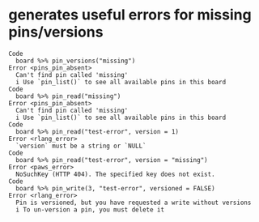# generates useful errors for missing pins/versions

    Code
      board %>% pin_versions("missing")
    Error <pins_pin_absent>
      Can't find pin called 'missing'
      i Use `pin_list()` to see all available pins in this board
    Code
      board %>% pin_read("missing")
    Error <pins_pin_absent>
      Can't find pin called 'missing'
      i Use `pin_list()` to see all available pins in this board
    Code
      board %>% pin_read("test-error", version = 1)
    Error <rlang_error>
      `version` must be a string or `NULL`
    Code
      board %>% pin_read("test-error", version = "missing")
    Error <paws_error>
      NoSuchKey (HTTP 404). The specified key does not exist.
    Code
      board %>% pin_write(3, "test-error", versioned = FALSE)
    Error <rlang_error>
      Pin is versioned, but you have requested a write without versions
      i To un-version a pin, you must delete it

